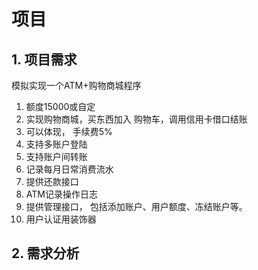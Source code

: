 # 项目

## 1. 项目需求
模拟实现一个ATM+购物商城程序

1. 额度15000或自定
2. 实现购物商城，买东西加入 购物车，调用信用卡借口结账
3. 可以体现， 手续费5%
4. 支持多账户登陆
5. 支持账户间转账
6. 记录每月日常消费流水
7. 提供还款接口
8. ATM记录操作日志
9. 提供管理接口， 包括添加账户、用户额度、冻结账户等。
10. 用户认证用装饰器

## 2. 需求分析
